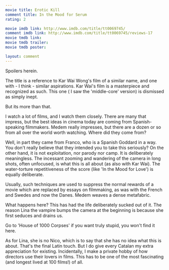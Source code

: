 ```yaml
---
movie title: Erotic Kill
comment title: In the Mood for Serum
rating: 2

movie imdb link: http://www.imdb.com/title/tt0069745/
comment imdb link: http://www.imdb.com/title/tt0069745/reviews-17
movie tmdb link: 
movie tmdb trailer: 
movie tmdb poster: 

layout: comment
---
```


Spoilers herein.

The title is a reference to Kar Wai Wong's film of a similar name, and one with - I think -  similar aspirations. Kar Wai's film is a masterpiece and recognized as such. This one ( I saw  the 'middle-core' version) is dismissed as simply inept.

But its more than that.

I watch a lot of films, and I watch them closely. There are many that impress, but the best  ideas in cinema today are coming from Spanish-speaking filmmakers. Medem really  impresses, but there are a dozen or so from all over the world worth watching. Where did  they come from?

Well, in part they came from Franco, who is a Spanish Goddard in a way. You don't really  believe that they intended you to take this seriously? On the other hand, it is not  exploitation, nor parody nor camp. It is deliberately meaningless. The incessant zooming and  wandering of the camera in long shots, often unfocused, is what this is all about (as also with  Kar Wai). The water-torture repetitiveness of the score (like 'In the Mood for Love') is equally  deliberate.

Usually, such techniques are used to suppress the normal rewards of a movie which are  replaced by essays on filmmaking, as was with the French and Swedes and now the Danes.  Medem weaves a dense metafabric.

What happens here? This has had the life deliberately sucked out of it. The reason Lina the  vampire bumps the camera at the beginning is because she first seduces and drains us. 

Go to 'House of 1000 Corpses' if you want truly stupid, you won't find it here.

As for Lina, she is no Nico, which is to say that she has no idea what this is about. That's the  final Latin touch. But I do give every Catalan my extra appreciation for existing. Incidentally, I  make a private hobby of how directors use their lovers in films. This has to be one of the  most fascinating (and longest lived at 100 films!) of all.